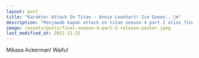 ```yaml
---
layout: post
title: "Karakter Attack On Titan : Annie Leonhart! Ice Queen.. 👸❄️"
description: "Menjawab kapan attack on titan season 4 part 2 alias final season bagian terakhir, yaitu 9 Januari 2022. Shinzou wo Sasageyo! ⚔️"
image: /assets/posts/final-season-4-part-2-release-poster.jpeg
last_modified_at: 2021-11-22
---
```


Mikasa Ackerman! Waifu!
